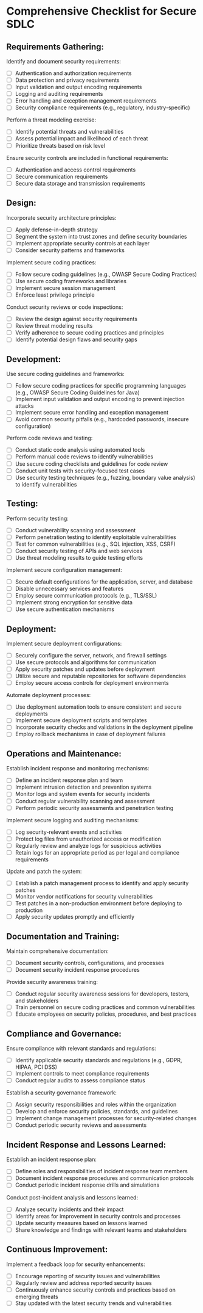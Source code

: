 # Comprehensive Checklist for Secure SDLC

## Requirements Gathering:

Identify and document security requirements:
- [ ] Authentication and authorization requirements
- [ ] Data protection and privacy requirements
- [ ] Input validation and output encoding requirements
- [ ] Logging and auditing requirements
- [ ] Error handling and exception management requirements
- [ ] Security compliance requirements (e.g., regulatory, industry-specific)

Perform a threat modeling exercise:
- [ ] Identify potential threats and vulnerabilities
- [ ] Assess potential impact and likelihood of each threat
- [ ] Prioritize threats based on risk level

Ensure security controls are included in functional requirements:
- [ ] Authentication and access control requirements
- [ ] Secure communication requirements
- [ ] Secure data storage and transmission requirements

## Design:

Incorporate security architecture principles:
- [ ] Apply defense-in-depth strategy
- [ ] Segment the system into trust zones and define security boundaries
- [ ] Implement appropriate security controls at each layer
- [ ] Consider security patterns and frameworks

Implement secure coding practices:
- [ ] Follow secure coding guidelines (e.g., OWASP Secure Coding Practices)
- [ ] Use secure coding frameworks and libraries
- [ ] Implement secure session management
- [ ] Enforce least privilege principle

Conduct security reviews or code inspections:
- [ ] Review the design against security requirements
- [ ] Review threat modeling results
- [ ] Verify adherence to secure coding practices and principles
- [ ] Identify potential design flaws and security gaps

## Development:

Use secure coding guidelines and frameworks:
- [ ] Follow secure coding practices for specific programming languages (e.g., OWASP Secure Coding Guidelines for Java)
- [ ] Implement input validation and output encoding to prevent injection attacks
- [ ] Implement secure error handling and exception management
- [ ] Avoid common security pitfalls (e.g., hardcoded passwords, insecure configuration)

Perform code reviews and testing:
- [ ] Conduct static code analysis using automated tools
- [ ] Perform manual code reviews to identify vulnerabilities
- [ ] Use secure coding checklists and guidelines for code review
- [ ] Conduct unit tests with security-focused test cases
- [ ] Use security testing techniques (e.g., fuzzing, boundary value analysis) to identify vulnerabilities

## Testing:

Perform security testing:
- [ ] Conduct vulnerability scanning and assessment
- [ ] Perform penetration testing to identify exploitable vulnerabilities
- [ ] Test for common vulnerabilities (e.g., SQL injection, XSS, CSRF)
- [ ] Conduct security testing of APIs and web services
- [ ] Use threat modeling results to guide testing efforts

Implement secure configuration management:
- [ ] Secure default configurations for the application, server, and database
- [ ] Disable unnecessary services and features
- [ ] Employ secure communication protocols (e.g., TLS/SSL)
- [ ] Implement strong encryption for sensitive data
- [ ] Use secure authentication mechanisms

## Deployment:

Implement secure deployment configurations:
- [ ] Securely configure the server, network, and firewall settings
- [ ] Use secure protocols and algorithms for communication
- [ ] Apply security patches and updates before deployment
- [ ] Utilize secure and reputable repositories for software dependencies
- [ ] Employ secure access controls for deployment environments

Automate deployment processes:
- [ ] Use deployment automation tools to ensure consistent and secure deployments
- [ ] Implement secure deployment scripts and templates
- [ ] Incorporate security checks and validations in the deployment pipeline
- [ ] Employ rollback mechanisms in case of deployment failures

## Operations and Maintenance:

Establish incident response and monitoring mechanisms:
- [ ] Define an incident response plan and team
- [ ] Implement intrusion detection and prevention systems
- [ ] Monitor logs and system events for security incidents
- [ ] Conduct regular vulnerability scanning and assessment
- [ ] Perform periodic security assessments and penetration testing

Implement secure logging and auditing mechanisms:
- [ ] Log security-relevant events and activities
- [ ] Protect log files from unauthorized access or modification
- [ ] Regularly review and analyze logs for suspicious activities
- [ ] Retain logs for an appropriate period as per legal and compliance requirements

Update and patch the system:
- [ ] Establish a patch management process to identify and apply security patches
- [ ] Monitor vendor notifications for security vulnerabilities
- [ ] Test patches in a non-production environment before deploying to production
- [ ] Apply security updates promptly and efficiently

## Documentation and Training:

Maintain comprehensive documentation:
- [ ] Document security controls, configurations, and processes
- [ ] Document security incident response procedures

Provide security awareness training:
- [ ] Conduct regular security awareness sessions for developers, testers, and stakeholders
- [ ] Train personnel on secure coding practices and common vulnerabilities
- [ ] Educate employees on security policies, procedures, and best practices

## Compliance and Governance:

Ensure compliance with relevant standards and regulations:
- [ ] Identify applicable security standards and regulations (e.g., GDPR, HIPAA, PCI DSS)
- [ ] Implement controls to meet compliance requirements
- [ ] Conduct regular audits to assess compliance status

Establish a security governance framework:
- [ ] Assign security responsibilities and roles within the organization
- [ ] Develop and enforce security policies, standards, and guidelines
- [ ] Implement change management processes for security-related changes
- [ ] Conduct periodic security reviews and assessments

## Incident Response and Lessons Learned:

Establish an incident response plan:
- [ ] Define roles and responsibilities of incident response team members
- [ ] Document incident response procedures and communication protocols
- [ ] Conduct periodic incident response drills and simulations

Conduct post-incident analysis and lessons learned:
- [ ] Analyze security incidents and their impact
- [ ] Identify areas for improvement in security controls and processes
- [ ] Update security measures based on lessons learned
- [ ] Share knowledge and findings with relevant teams and stakeholders

## Continuous Improvement:

Implement a feedback loop for security enhancements:
- [ ] Encourage reporting of security issues and vulnerabilities
- [ ] Regularly review and address reported security issues
- [ ] Continuously enhance security controls and practices based on emerging threats
- [ ] Stay updated with the latest security trends and vulnerabilities
